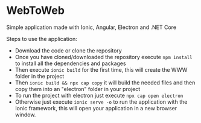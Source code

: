 # WebToWeb
Simple application made with Ionic, Angular, Electron and .NET Core

Steps to use the application:
* Download the code or clone the repository
* Once you have cloned/downloaded the repository execute ```npm install``` to install all the dependencies and packages
* Then execute ```ionic build``` for the first time, this will create the WWW folder in the project
* Then ```ionic build && npx cap copy``` it will build the needed files and then copy them into an "electron" folder in your project
* To run the project with electron just execute ```npx cap open electron```
* Otherwise just execute ```ionic serve -o``` to run the application with the Ionic framework, this will open your application in a new browser window.
